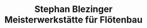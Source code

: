 ---
title: "Stephan Blezinger Meisterwerkstätte für Flötenbau"
url: /berlin/stephan-blezinger-meisterwerkstaette-fuer-floetenbau/
shop: Instrumente
---